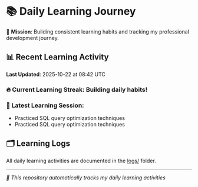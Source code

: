 # 📚 Daily Learning Journey

🎯 **Mission**: Building consistent learning habits and tracking my professional development journey.

## 📊 Recent Learning Activity

**Last Updated**: 2025-10-22 at 08:42 UTC

### 🔥 Current Learning Streak: Building daily habits!

### 📝 Latest Learning Session:
- Practiced SQL query optimization techniques
- Practiced SQL query optimization techniques

## 🗂️ Learning Logs

All daily learning activities are documented in the [logs/](./logs/) folder.

---
*🤖 This repository automatically tracks my daily learning activities*
